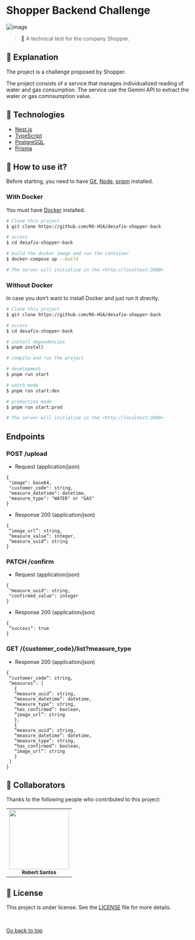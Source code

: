<a name="top"></a>

<h1 align="cemter">Shopper Backend Challenge</h1>

![image](https://github.com/user-attachments/assets/256f5bc1-f6c2-469b-bf9c-a52fb8c89a4f)

> 🔎 A technical test for the company Shopper.

## :page_facing_up: Explanation

The project is a challenge proposed by Shopper.

The project consists of a service that manages individualized reading of water and gas consumption. The service use the Gemini API to extract the water or gas comnsumption value.

## 🚀 Technologies

- [Nest.js](https://nestjs.com)
- [TypeScript](https://www.typescriptlang.org/docs/)
- [PostgreSQL](https://www.postgresql.org)
- [Prisma](https://www.prisma.io/)

## :closed_book: How to use it?

Before starting, you need to have [Git](https://git-scm.com), [Node](https://nodejs.org/en/), [pnpm](https://pnpm.io/installation) installed.

### With Docker

You must have [Docker](https://www.docker.com) installed.

```bash
# Clone this project
$ git clone https://github.com/RO-HSA/desafio-shopper-back

# access
$ cd desafio-shopper-back

# build the docker image and run the container
$ docker-compose up --build

# The server will initialize in the <http://localhost:3000>
```

### Without Docker

In case you don't want to install Docker and just run it directly.

```bash
# Clone this project
$ git clone https://github.com/RO-HSA/desafio-shopper-back

# access
$ cd desafio-shopper-back

# install dependencies
$ pnpm install

# compile and run the project

# development
$ pnpm run start

# watch mode
$ pnpm run start:dev

# production mode
$ pnpm run start:prod

# The server will initialize in the <http://localhost:3000>
```

## Endpoints

### POST /upload

- Request (application/json)

```
{
 "image": base64,
 "customer_code": string,
 "measure_datetime": datetime,
 "measure_type": "WATER" or "GAS"
}
```

- Response 200 (application/json)

```
{
 “image_url”: string,
 “measure_value”: integer,
 “measure_uuid”: string
}
```

### PATCH /confirm

- Request (application/json)

```
{
 "measure_uuid": string,
 "confirmed_value": integer
}
```

- Response 200 (application/json)

```
{
 “success”: true
}
```

### GET /{customer_code}/list?measure_type

- Response 200 (application/json)

```
{
 “customer_code”: string,
 “measures”: [
   {
   “measure_uuid”: string,
   “measure_datetime”: datetime,
   “measure_type”: string,
   “has_confirmed”: boolean,
   “image_url”: string
   },
   {
   “measure_uuid”: string,
   “measure_datetime”: datetime,
   “measure_type”: string,
   “has_confirmed”: boolean,
   “image_url”: string
   }
 ]
}
```

## 🤝 Collaborators

Thanks to the following people who contributed to this project:

<table>
  <tr>
    <td align="center">
      <a href="#">
        <img src="https://github.com/user-attachments/assets/08761904-4fae-4b12-9a57-9a67c9248ba5" width="160px;"/><br>
        <sub>
          <b>Robert Santos</b>
        </sub>
      </a>
    </all>
  </tr>
</table>

## 📝 License

This project is under license. See the [LICENSE](LICENSE.md) file for more details.

&#xa0;

<a href="#top">Go back to top</a>
